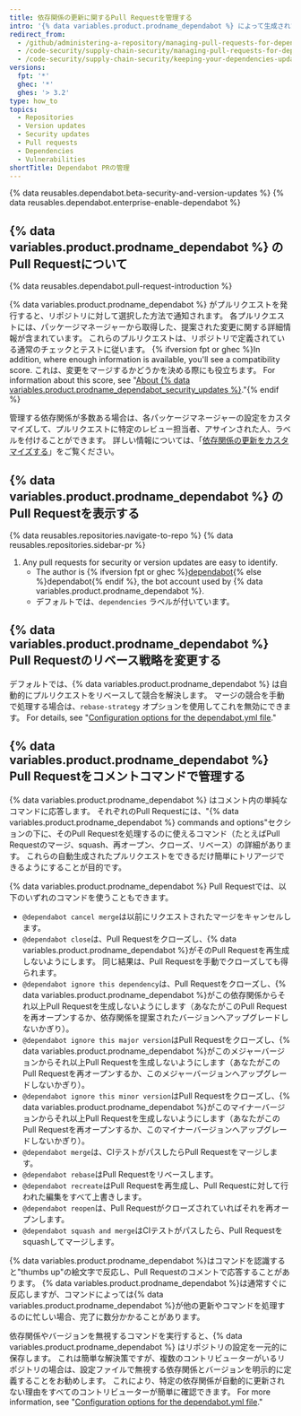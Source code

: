 ```yaml
---
title: 依存関係の更新に関するPull Requestを管理する
intro: '{% data variables.product.prodname_dependabot %} によって生成されたPull Requestは、他のPull Requestとほぼ同じ方法で管理しますが、いくつかの追加オプションがあります。'
redirect_from:
  - /github/administering-a-repository/managing-pull-requests-for-dependency-updates
  - /code-security/supply-chain-security/managing-pull-requests-for-dependency-updates
  - /code-security/supply-chain-security/keeping-your-dependencies-updated-automatically/managing-pull-requests-for-dependency-updates
versions:
  fpt: '*'
  ghec: '*'
  ghes: '> 3.2'
type: how_to
topics:
  - Repositories
  - Version updates
  - Security updates
  - Pull requests
  - Dependencies
  - Vulnerabilities
shortTitle: Dependabot PRの管理
---
```


{% data reusables.dependabot.beta-security-and-version-updates %}
{% data reusables.dependabot.enterprise-enable-dependabot %}

## {% data variables.product.prodname_dependabot %} のPull Requestについて

{% data reusables.dependabot.pull-request-introduction %}

{% data variables.product.prodname_dependabot %} がプルリクエストを発行すると、リポジトリに対して選択した方法で通知されます。 各プルリクエストには、パッケージマネージャーから取得した、提案された変更に関する詳細情報が含まれています。 これらのプルリクエストは、リポジトリで定義されている通常のチェックとテストに従います。
{% ifversion fpt or ghec %}In addition, where enough information is available, you'll see a compatibility score. これは、変更をマージするかどうかを決める際にも役立ちます。 For information about this score, see "[About {% data variables.product.prodname_dependabot_security_updates %}](/github/managing-security-vulnerabilities/about-dependabot-security-updates)."{% endif %}

管理する依存関係が多数ある場合は、各パッケージマネージャーの設定をカスタマイズして、プルリクエストに特定のレビュー担当者、アサインされた人、ラベルを付けることができます。 詳しい情報については、「[依存関係の更新をカスタマイズする](/github/administering-a-repository/customizing-dependency-updates)」をご覧ください。

## {% data variables.product.prodname_dependabot %} のPull Requestを表示する

{% data reusables.repositories.navigate-to-repo %}
{% data reusables.repositories.sidebar-pr %}
1. Any pull requests for security or version updates are easy to identify.
    - The author is {% ifversion fpt or ghec %}[dependabot](https://github.com/dependabot){% else %}dependabot{% endif %}, the bot account used by {% data variables.product.prodname_dependabot %}.
    - デフォルトでは、`dependencies` ラベルが付いています。

## {% data variables.product.prodname_dependabot %} Pull Requestのリベース戦略を変更する

デフォルトでは、{% data variables.product.prodname_dependabot %} は自動的にプルリクエストをリベースして競合を解決します。 マージの競合を手動で処理する場合は、`rebase-strategy` オプションを使用してこれを無効にできます。 For details, see "[Configuration options for the dependabot.yml file](/github/administering-a-repository/configuration-options-for-dependency-updates#rebase-strategy)."

## {% data variables.product.prodname_dependabot %} Pull Requestをコメントコマンドで管理する

{% data variables.product.prodname_dependabot %} はコメント内の単純なコマンドに応答します。 それぞれのPull Requestには、"{% data variables.product.prodname_dependabot %} commands and options"セクションの下に、そのPull Requestを処理するのに使えるコマンド（たとえばPull Requestのマージ、squash、再オープン、クローズ、リベース）の詳細があります。 これらの自動生成されたプルリクエストをできるだけ簡単にトリアージできるようにすることが目的です。

{% data variables.product.prodname_dependabot %} Pull Requestでは、以下のいずれのコマンドを使うこともできます。

- `@dependabot cancel merge`は以前にリクエストされたマージをキャンセルします。
- `@dependabot close`は、Pull Requestをクローズし、{% data variables.product.prodname_dependabot %}がそのPull Requestを再生成しないようにします。 同じ結果は、Pull Requestを手動でクローズしても得られます。
- `@dependabot ignore this dependency`は、Pull Requestをクローズし、{% data variables.product.prodname_dependabot %}がこの依存関係からそれ以上Pull Requestを生成しないようにします（あなたがこのPull Requestを再オープンするか、依存関係を提案されたバージョンへアップグレードしないかぎり）。
- `@dependabot ignore this major version`はPull Requestをクローズし、{% data variables.product.prodname_dependabot %}がこのメジャーバージョンからそれ以上Pull Requestを生成しないようにします（あなたがこのPull Requestを再オープンするか、このメジャーバージョンへアップグレードしないかぎり）。
- `@dependabot ignore this minor version`はPull Requestをクローズし、{% data variables.product.prodname_dependabot %}がこのマイナーバージョンからそれ以上Pull Requestを生成しないようにします（あなたがこのPull Requestを再オープンするか、このマイナーバージョンへアップグレードしないかぎり）。
- `@dependabot merge`は、CIテストがパスしたらPull Requestをマージします。
- `@dependabot rebase`はPull Requestをリベースします。
- `@dependabot recreate`はPull Requestを再生成し、Pull Requestに対して行われた編集をすべて上書きします。
- `@dependabot reopen`は、Pull Requestがクローズされていればそれを再オープンします。
- `@dependabot squash and merge`はCIテストがパスしたら、Pull Requestをsquashしてマージします。

{% data variables.product.prodname_dependabot %}はコマンドを認識すると"thumbs up"の絵文字で反応し、Pull Requestのコメントで応答することがあります。 {% data variables.product.prodname_dependabot %}は通常すぐに反応しますが、コマンドによっては{% data variables.product.prodname_dependabot %}が他の更新やコマンドを処理するのに忙しい場合、完了に数分かかることがあります。

依存関係やバージョンを無視するコマンドを実行すると、{% data variables.product.prodname_dependabot %} はリポジトリの設定を一元的に保存します。 これは簡単な解決策ですが、複数のコントリビューターがいるリポジトリの場合は、設定ファイルで無視する依存関係とバージョンを明示的に定義することをお勧めします。 これにより、特定の依存関係が自動的に更新されない理由をすべてのコントリビューターが簡単に確認できます。 For more information, see "[Configuration options for the dependabot.yml file](/github/administering-a-repository/configuration-options-for-dependency-updates#ignore)."
